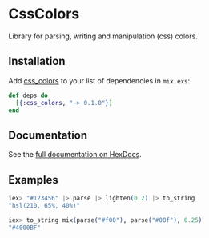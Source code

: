 # CssColors

Library for parsing, writing and manipulation (css) colors.

## Installation

Add  [css_colors](https://hex.pm/packages/css_colors) to your list of dependencies in `mix.exs`:

```elixir
def deps do
  [{:css_colors, "~> 0.1.0"}]
end
```

## Documentation

See the [full documentation on HexDocs](https://hexdocs.pm/css_colors/CssColors.html).

## Examples

```elixir
iex> "#123456" |> parse |> lighten(0.2) |> to_string
"hsl(210, 65%, 40%)"

iex> to_string mix(parse("#f00"), parse("#00f"), 0.25)
"#4000BF"
```
